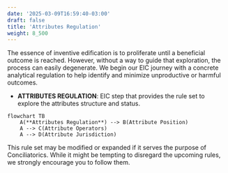 ```yaml
---
date: '2025-03-09T16:59:40-03:00'
draft: false
title: 'Attributes Regulation'
weight: 8_500
---
```


The essence of inventive edification is to proliferate until a beneficial outcome is reached. However, without a way to guide that exploration, the process can easily degenerate. We begin our EIC journey with a concrete analytical regulation to help identify and minimize unproductive or harmful outcomes.

- **ATTRIBUTES REGULATION**: EIC step that provides the rule set to explore the attributes structure and status.

```mermaid
flowchart TB
    A(**Attributes Regulation**) --> B(Attribute Position)
    A --> C(Attribute Operators)
    A --> D(Attribute Jurisdiction)
```

This rule set may be modified or expanded if it serves the purpose of Conciliatorics. While it might be tempting to disregard the upcoming rules, we strongly encourage you to follow them.

